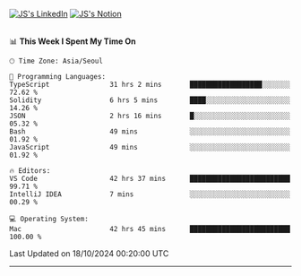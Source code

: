 
[![JS's LinkedIn](https://img.shields.io/badge/LinkedIn-blue?style=for-the-badge&logo=linkedin)](https://www.linkedin.com/in/jaeseung-lee-5a2a32139/) 
[![JS's Notion](https://img.shields.io/badge/Notion-black?style=for-the-badge&logo=notion)](https://bit.ly/ljswiki1) <br><br>
<!-- ![JS's GitHub stats](https://github-readme-stats-lemon-five.vercel.app/api?username=tkxkd0159&hide=contribs,prs,stars,issues&show_icons=true&theme=react&include_all_commits=true)   -->
<!-- ![Top Langs](https://github-readme-stats-lemon-five.vercel.app/api/top-langs/?username=tkxkd0159&layout=compact&hide=jupyter%20notebook,scss,html,css&langs_count=10)  -->


<!--START_SECTION:waka-->
📊 **This Week I Spent My Time On** 

```text
🕑︎ Time Zone: Asia/Seoul

💬 Programming Languages: 
TypeScript               31 hrs 2 mins       ██████████████████░░░░░░░   72.62 % 
Solidity                 6 hrs 5 mins        ████░░░░░░░░░░░░░░░░░░░░░   14.26 % 
JSON                     2 hrs 16 mins       █░░░░░░░░░░░░░░░░░░░░░░░░   05.32 % 
Bash                     49 mins             ░░░░░░░░░░░░░░░░░░░░░░░░░   01.92 % 
JavaScript               49 mins             ░░░░░░░░░░░░░░░░░░░░░░░░░   01.92 % 

🔥 Editors: 
VS Code                  42 hrs 37 mins      █████████████████████████   99.71 % 
IntelliJ IDEA            7 mins              ░░░░░░░░░░░░░░░░░░░░░░░░░   00.29 % 

💻 Operating System: 
Mac                      42 hrs 45 mins      █████████████████████████   100.00 % 
```


 Last Updated on 18/10/2024 00:20:00 UTC
<!--END_SECTION:waka-->

---
<!---
<a href="https://github.com/tkxkd0159/books">
  <img align="center" src="https://github-readme-stats-lemon-five.vercel.app/api/pin/?username=tkxkd0159&repo=books&theme=react" />
</a>
-->

<!---
- 🔭 I’m currently working on ...
- 🌱 I’m currently learning blockchain and distributed network
- 👯 I’m looking to collaborate on ...
- 🤔 I’m looking for help with ...
- 💬 Ask me about ...
- 📫 How to reach me: ...
- 😄 Pronouns: ...
- ⚡ Fun fact: ...
-->
